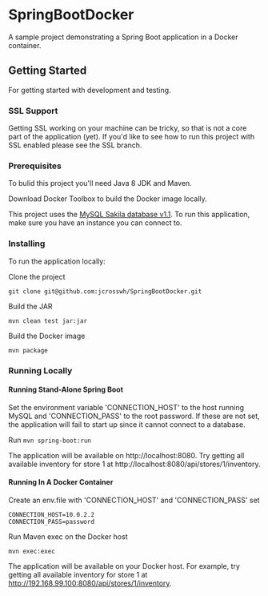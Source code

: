 # SpringBootDocker

A sample project demonstrating a Spring Boot application in a Docker container.

## Getting Started

For getting started with development and testing.

### SSL Support

Getting SSL working on your machine can be tricky, so that is not a core part of the application (yet).  If you'd like to see how to run this project with SSL enabled please see the SSL branch.

### Prerequisites

To bulid this project you'll need Java 8 JDK and Maven.

Download Docker Toolbox to build the Docker image locally.

This project uses the [MySQL Sakila database v1.1](https://dev.mysql.com/doc/sakila/en/).  To run this application, make sure you have an instance you can connect to.

### Installing

To run the application locally:

Clone the project
```
git clone git@github.com:jcrosswh/SpringBootDocker.git
```
Build the JAR
```
mvn clean test jar:jar
```

Build the Docker image
```
mvn package
```

### Running Locally

#### Running Stand-Alone Spring Boot

Set the environment variable 'CONNECTION\_HOST' to the host running MySQL and 'CONNECTION\_PASS' to the root password.  If these are not set, the application will fail to start up since it cannot connect to a database.

Run `mvn spring-boot:run`

The application will be available on http://localhost:8080.  Try getting all available inventory for store 1 at http://localhost:8080/api/stores/1/inventory.

#### Running In A Docker Container

Create an env.file with 'CONNECTION\_HOST' and 'CONNECTION\_PASS' set
```
CONNECTION_HOST=10.0.2.2
CONNECTION_PASS=password
```

Run Maven exec on the Docker host
```
mvn exec:exec
```

The application will be available on your Docker host.  For example, try getting all available inventory for store 1 at http://192.168.99.100:8080/api/stores/1/inventory.
